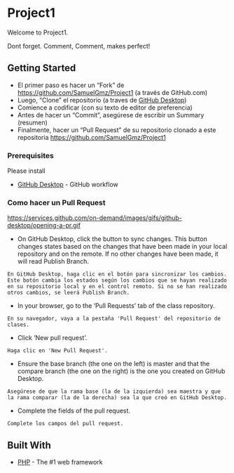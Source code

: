 # Project1

Welcome to Project1.

Dont forget. Comment, Comment, makes perfect!

## Getting Started

* El primer paso es hacer un “Fork” de https://github.com/SamuelGmz/Project1 (a través de GitHub.com)
* Luego, “Clone” el repositorio (a traves de [GitHub Desktop](https://desktop.github.com/))
* Comience a codificar (con su texto de editor de preferencia)
* Antes de hacer un “Commit”, asegúrese de escribir un Summary (resumen)
* Finalmente, hacer un “Pull Request” de su repositorio clonado a este repositoria https://github.com/SamuelGmz/Project1


### Prerequisites

Please install


* [GitHub Desktop](https://desktop.github.com/) - GitHub workflow


### Como hacer un Pull Request

https://services.github.com/on-demand/images/gifs/github-desktop/opening-a-pr.gif

* On GitHub Desktop, click the button to sync changes. This button changes states based on the changes that have been made in your local repository and on the remote. If no other changes have been made, it will read Publish Branch.
```
En GitHub Desktop, haga clic en el botón para sincronizar los cambios. Este botón cambia los estados según los cambios que se hayan realizado en su repositorio local y en el control remoto. Si no se han realizado otros cambios, se leerá Publish Branch.
```

* In your browser, go to the ‘Pull Requests’ tab of the class repository.
```
En su navegador, vaya a la pestaña 'Pull Request' del repositorio de clases.
```

* Click ‘New pull request’.
```
Haga clic en 'New Pull Request'.
```

* Ensure the base branch (the one on the left) is master and that the compare branch (the one on the right) is the one you created on GitHub Desktop.
```
Asegúrese de que la rama base (la de la izquierda) sea maestra y que la rama comparar (la de la derecha) sea la que creó en GitHub Desktop.
```

* Complete the fields of the pull request.
```
Complete los campos del pull request.
```


## Built With

* [PHP](http://php.net/) - The #1 web framework
